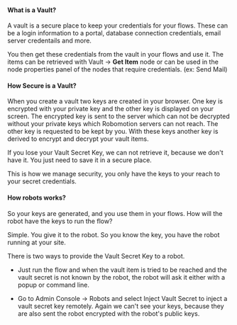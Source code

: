 #### What is a Vault?
A vault is a secure place to keep your credentials for your flows. These can be a login information to a portal, database connection credentials, email server credentails and more.

You then get these credentials from the vault in your flows and use it. The items can be retrieved with Vault -> **Get Item** node or can be used in the node properties panel of the nodes that require credentials. (ex: Send Mail)

#### How Secure is a Vault?
When you create a vault two keys are created in your browser. One key is encrypted with your private key and the other key is displayed on your screen. The encrypted key is sent to the server which can not be decrypted without your private keys which Robomotion servers can not reach. The other key is requested to be kept by you. With these keys another key is derived to encrypt and decrypt your vault items.

If you lose your Vault Secret Key, we can not retrieve it, because we don't have it. You just need to save it in a secure place.

This is how we manage security, you only have the keys to your reach to your secret credentials.

#### How robots works?
So your keys are generated, and you use them in your flows. How will the robot have the keys to run the flow?

Simple. You give it to the robot. So you know the key, you have the robot running at your site.

There is two ways to provide the Vault Secret Key to a robot.

* Just run the flow and when the vault item is tried to be reached and the vault secret is not known by the robot, the robot will ask it either with a popup or command line.

* Go to Admin Console -> Robots and select Inject Vault Secret to inject a vault secret key remotely. Again we can't see your keys, because they are also sent the robot encrypted with the robot's public keys.
